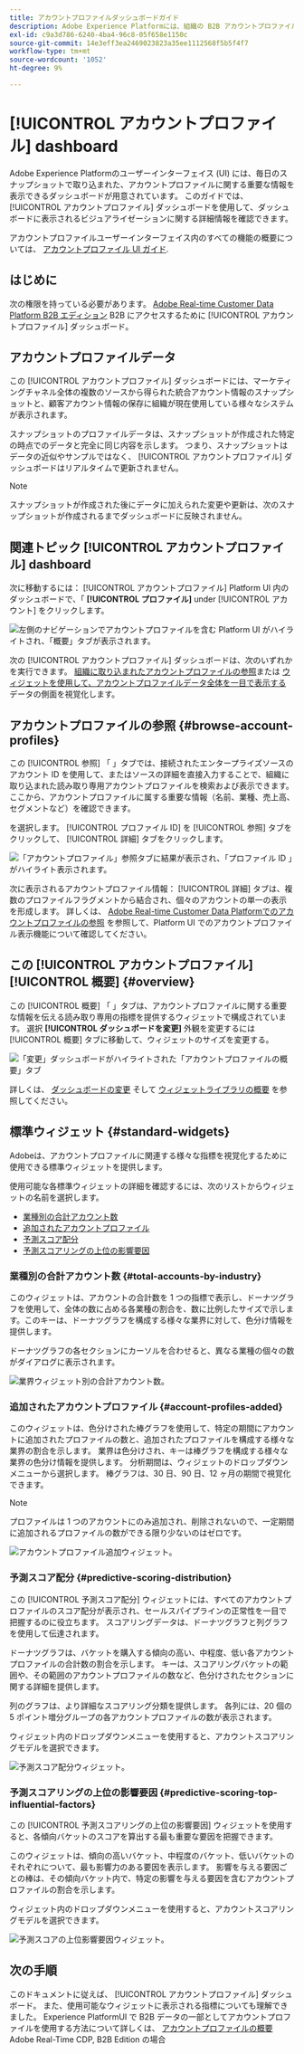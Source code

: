 ```yaml
---
title: アカウントプロファイルダッシュボードガイド
description: Adobe Experience Platformには、組織の B2B アカウントプロファイルに関する重要な情報を表示できるダッシュボードが用意されています。
exl-id: c9a3d786-6240-4ba4-96c8-05f658e1150c
source-git-commit: 14e3eff3ea2469023823a35ee1112568f5b5f4f7
workflow-type: tm+mt
source-wordcount: '1052'
ht-degree: 9%

---
```


# [!UICONTROL アカウントプロファイル] dashboard

Adobe Experience Platformのユーザーインターフェイス (UI) には、毎日のスナップショットで取り込まれた、アカウントプロファイルに関する重要な情報を表示できるダッシュボードが用意されています。 このガイドでは、 [!UICONTROL アカウントプロファイル] ダッシュボードを使用して、ダッシュボードに表示されるビジュアライゼーションに関する詳細情報を確認できます。

アカウントプロファイルユーザーインターフェイス内のすべての機能の概要については、 [アカウントプロファイル UI ガイド](../../rtcdp/accounts/account-profile-ui-guide.md).

## はじめに

次の権限を持っている必要があります。 [Adobe Real-time Customer Data Platform B2B エディション](../../rtcdp/b2b-overview.md) B2B にアクセスするために [!UICONTROL アカウントプロファイル] ダッシュボード。

## アカウントプロファイルデータ

この [!UICONTROL アカウントプロファイル] ダッシュボードには、マーケティングチャネル全体の複数のソースから得られた統合アカウント情報のスナップショットと、顧客アカウント情報の保存に組織が現在使用している様々なシステムが表示されます。

スナップショットのプロファイルデータは、スナップショットが作成された特定の時点でのデータと完全に同じ内容を示します。 つまり、スナップショットはデータの近似やサンプルではなく、 [!UICONTROL アカウントプロファイル] ダッシュボードはリアルタイムで更新されません。

>[!NOTE]
>
>スナップショットが作成された後にデータに加えられた変更や更新は、次のスナップショットが作成されるまでダッシュボードに反映されません。

## 関連トピック [!UICONTROL アカウントプロファイル] dashboard

次に移動するには： [!UICONTROL アカウントプロファイル] Platform UI 内のダッシュボードで、「 **[!UICONTROL プロファイル]** under [!UICONTROL アカウント] をクリックします。

![左側のナビゲーションでアカウントプロファイルを含む Platform UI がハイライトされ、「概要」タブが表示されます。](../images/account-profiles/account-profiles-dashboard.png)

次の [!UICONTROL アカウントプロファイル] ダッシュボードは、次のいずれかを実行できます。 [組織に取り込まれたアカウントプロファイルの参照](#browse-account-profiles)または [ウィジェットを使用して、アカウントプロファイルデータ全体を一目で表示する](#standard-widgets) データの側面を視覚化します。

## アカウントプロファイルの参照 {#browse-account-profiles}

この [!UICONTROL 参照] 「 」タブでは、接続されたエンタープライズソースのアカウント ID を使用して、またはソースの詳細を直接入力することで、組織に取り込まれた読み取り専用アカウントプロファイルを検索および表示できます。 ここから、アカウントプロファイルに属する重要な情報（名前、業種、売上高、セグメントなど）を確認できます。

を選択します。 [!UICONTROL プロファイル ID] を [!UICONTROL 参照] タブをクリックして、 [!UICONTROL 詳細] タブをクリックします。

![「アカウントプロファイル」参照タブに結果が表示され、「プロファイル ID 」がハイライト表示されます。](../images/account-profiles/account-profiles-browse-tab.png)

次に表示されるアカウントプロファイル情報： [!UICONTROL 詳細] タブは、複数のプロファイルフラグメントから結合され、個々のアカウントの単一の表示を形成します。 詳しくは、 [Adobe Real-time Customer Data Platformでのアカウントプロファイルの参照](../../rtcdp/accounts/account-profile-ui-guide.md#browse-account-profiles) を参照して、Platform UI でのアカウントプロファイル表示機能について確認してください。

## この [!UICONTROL アカウントプロファイル] [!UICONTROL 概要] {#overview}

この [!UICONTROL 概要] 「 」タブは、アカウントプロファイルに関する重要な情報を伝える読み取り専用の指標を提供するウィジェットで構成されています。 選択 **[!UICONTROL ダッシュボードを変更]** 外観を変更するには [!UICONTROL 概要] タブに移動して、ウィジェットのサイズを変更する。

![「変更」ダッシュボードがハイライトされた「アカウントプロファイルの概要」タブ](../images/account-profiles/modify-dashboard.png)

詳しくは、 [ダッシュボードの変更](../customize/modify.md) そして [ウィジェットライブラリの概要](../customize/widget-library.md) を参照してください。

## 標準ウィジェット {#standard-widgets}

Adobeは、アカウントプロファイルに関連する様々な指標を視覚化するために使用できる標準ウィジェットを提供します。

使用可能な各標準ウィジェットの詳細を確認するには、次のリストからウィジェットの名前を選択します。

* [業種別の合計アカウント数](#total-accounts-by-industry)
* [追加されたアカウントプロファイル](#account-profiles-added)
* [予測スコア配分](#predictive-scoring-distribution)
* [予測スコアリングの上位の影響要因](#predictive-scoring-top-influential-factors)

### 業種別の合計アカウント数 {#total-accounts-by-industry}

このウィジェットは、アカウントの合計数を 1 つの指標で表示し、ドーナツグラフを使用して、全体の数に占める各業種の割合を、数に比例したサイズで示します。このキーは、ドーナツグラフを構成する様々な業界に対して、色分け情報を提供します。

ドーナツグラフの各セクションにカーソルを合わせると、異なる業種の個々の数がダイアログに表示されます。

![業界ウィジェット別の合計アカウント数。](../images/account-profiles/total-accounts-by-industry-widget.png)

### 追加されたアカウントプロファイル {#account-profiles-added}

このウィジェットは、色分けされた棒グラフを使用して、特定の期間にアカウントに追加されたプロファイルの数と、追加されたプロファイルを構成する様々な業界の割合を示します。 業界は色分けされ、キーは棒グラフを構成する様々な業界の色分け情報を提供します。 分析期間は、ウィジェットのドロップダウンメニューから選択します。 棒グラフは、30 日、90 日、12 ヶ月の期間で視覚化できます。

>[!NOTE]
>
>プロファイルは 1 つのアカウントにのみ追加され、削除されないので、一定期間に追加されるプロファイルの数ができる限り少ないのはゼロです。

![アカウントプロファイル追加ウィジェット。](../images/account-profiles/accounts-profiles-added-widget.png)

### 予測スコア配分 {#predictive-scoring-distribution}

この [!UICONTROL 予測スコア配分] ウィジェットには、すべてのアカウントプロファイルのスコア配分が表示され、セールスパイプラインの正常性を一目で把握するのに役立ちます。 スコアリングデータは、ドーナツグラフと列グラフを使用して伝達されます。

ドーナツグラフは、バケットを購入する傾向の高い、中程度、低い各アカウントプロファイルの合計数の割合を示します。 キーは、スコアリングバケットの範囲や、その範囲のアカウントプロファイルの数など、色分けされたセクションに関する詳細を提供します。

列のグラフは、より詳細なスコアリング分類を提供します。 各列には、20 個の 5 ポイント増分グループの各アカウントプロファイルの数が表示されます。

ウィジェット内のドロップダウンメニューを使用すると、アカウントスコアリングモデルを選択できます。

![予測スコア配分ウィジェット。](../images/account-profiles/predictive-scoring-distribution.png)

### 予測スコアリングの上位の影響要因 {#predictive-scoring-top-influential-factors}

この [!UICONTROL 予測スコアリングの上位の影響要因] ウィジェットを使用すると、各傾向バケットのスコアを算出する最も重要な要因を把握できます。

このウィジェットは、傾向の高いバケット、中程度のバケット、低いバケットのそれぞれについて、最も影響力のある要因を表示します。 影響を与える要因ごとの棒は、その傾向バケット内で、特定の影響を与える要因を含むアカウントプロファイルの割合を示します。

ウィジェット内のドロップダウンメニューを使用すると、アカウントスコアリングモデルを選択できます。

![予測スコアの上位影響要因ウィジェット。](../images/account-profiles/predictive-scoring-top-influential-factors.png)

## 次の手順

このドキュメントに従えば、 [!UICONTROL アカウントプロファイル] ダッシュボード。 また、使用可能なウィジェットに表示される指標についても理解できました。 Experience PlatformUI で B2B データの一部としてアカウントプロファイルを使用する方法について詳しくは、 [アカウントプロファイルの概要](../../rtcdp/accounts/account-profile-overview.md) Adobe Real-Time CDP, B2B Edition の場合
